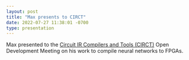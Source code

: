 ```yaml
---
layout: post
title: "Max presents to CIRCT"
date: 2022-07-27 11:38:01 -0700
type: presentation
---
```


Max presented to the [Circuit IR Compilers and Tools (CIRCT)](https://circt.llvm.org/) Open Development Meeting on his work to compile neural networks to FPGAs.
